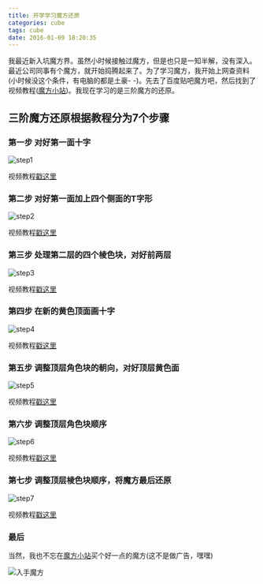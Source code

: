 ```yaml
---
title: 开学学习魔方还原
categories: cube
tags: cube
date: 2016-01-09 18:20:35
---
```



我最近新入坑魔方界。虽然小时候接触过魔方，但是也只是一知半解，没有深入。最近公司同事有个魔方，就开始捣腾起来了。为了学习魔方，我开始上网查资料(小时候没这个条件，有电脑的都是土豪- -)。先去了百度贴吧魔方吧，然后找到了视频教程([魔方小站](http://www.rubik.com.cn/ '魔方小站'))。我现在学习的是三阶魔方的还原。

<!--more-->

## 三阶魔方还原根据教程分为7个步骤

### 第一步 对好第一面十字

![step1](images/step1.gif 'step1')

视频教程[戳这里](https://imofang.taobao.com/p/jiaocheng31.htm)

### 第二步 对好第一面加上四个侧面的T字形

![step2](images/step2.gif 'step2')

视频教程[戳这里](https://imofang.taobao.com/p/jiaocheng32.htm)

### 第三步 处理第二层的四个棱色块，对好前两层

![step3](images/step3.gif 'step3')

视频教程[戳这里](https://imofang.taobao.com/p/jiaocheng33.htm)

### 第四步 在新的黄色顶面画十字

![step4](images/step4.gif 'step4')

视频教程[戳这里](https://imofang.taobao.com/p/jiaocheng34.htm)

### 第五步 调整顶层角色块的朝向，对好顶层黄色面

![step5](images/step5.gif 'step5')

视频教程[戳这里](https://imofang.taobao.com/p/jiaocheng35.htm)

### 第六步 调整顶层角色块顺序

![step6](images/step6.gif 'step6')

视频教程[戳这里](https://imofang.taobao.com/p/jiaocheng36.htm)

### 第七步 调整顶层棱色块顺序，将魔方最后还原

![step7](images/step7.gif 'step7')

视频教程[戳这里](https://imofang.taobao.com/p/jiaocheng37.htm)

### 最后

当然，我也不忘在[魔方小站](http://www.rubik.com.cn/ '魔方小站')买个好一点的魔方(这不是做广告，嘿嘿)

![入手魔方](images/get-cube.jpg '入手魔方')
